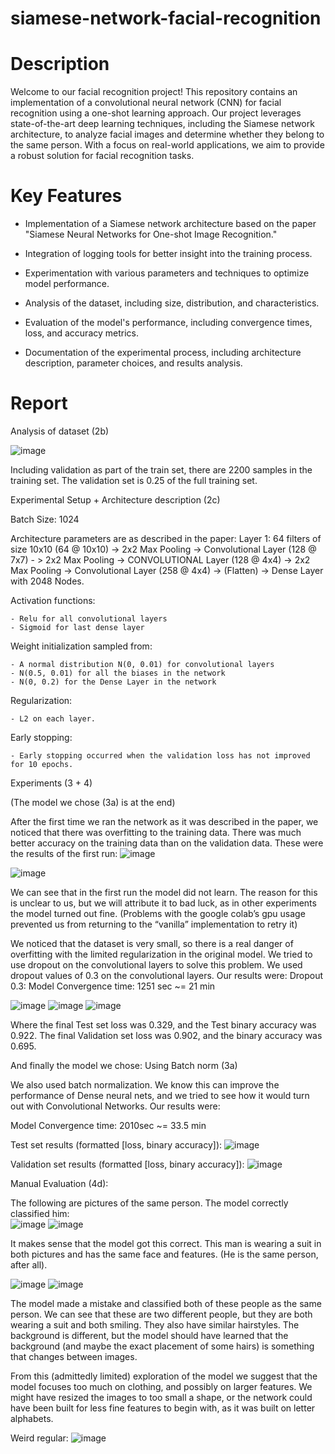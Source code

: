 # siamese-network-facial-recognition


# Description

Welcome to our facial recognition project! This repository contains an implementation of a convolutional neural network (CNN) for facial recognition using a one-shot learning approach. Our project leverages state-of-the-art deep learning techniques, including the Siamese network architecture, to analyze facial images and determine whether they belong to the same person. With a focus on real-world applications, we aim to provide a robust solution for facial recognition tasks.


# Key Features
- Implementation of a Siamese network architecture based on the paper "Siamese Neural Networks for One-shot Image Recognition."

- Integration of logging tools for better insight into the training process.

- Experimentation with various parameters and techniques to optimize model performance.

- Analysis of the dataset, including size, distribution, and characteristics.

- Evaluation of the model's performance, including convergence times, loss, and accuracy metrics.

- Documentation of the experimental process, including architecture description, parameter choices, and results analysis.



# Report

Analysis of dataset (2b)

![image](https://github.com/magdazaiza/siamese-network-facial-recognition1/assets/96849106/4f930451-5361-4c01-8ac2-ed3c9eccaca7)



Including validation as part of the train set, there are 2200 samples in the training set.
The validation set is 0.25 of the full training set.

Experimental Setup + Architecture description (2c)

Batch Size: 1024

Architecture parameters are as described in the paper:
Layer 1: 64 filters of size 10x10 (64 @ 10x10) -> 2x2 Max Pooling -> Convolutional Layer (128 @ 7x7) - > 2x2 Max Pooling -> CONVOLUTIONAL Layer (128 @ 4x4) -> 2x2 Max Pooling -> Convolutional Layer (258 @ 4x4) -> (Flatten) -> Dense Layer with 2048 Nodes.

Activation functions:

	- Relu for all convolutional layers
	- Sigmoid for last dense layer

Weight initialization sampled from:

	- A normal distribution N(0, 0.01) for convolutional layers
	- N(0.5, 0.01) for all the biases in the network
	- N(0, 0.2) for the Dense Layer in the network

Regularization:

	- L2 on each layer.
Early stopping:

	- Early stopping occurred when the validation loss has not improved for 10 epochs.



Experiments (3 + 4)

(The model we chose (3a) is at the end)

After the first time we ran the network as it was described in the paper, we noticed that there was overfitting to the training data. There was much better accuracy on the training data than on the validation data. These were the results of the first run: 
![image](https://github.com/magdazaiza/siamese-network-facial-recognition1/assets/96849106/14c42473-fa0d-459d-88c7-2144f83b9dbd)

 
 ![image](https://github.com/magdazaiza/siamese-network-facial-recognition1/assets/96849106/35655a3f-1fc4-4c93-9095-633977d5a9bb)

We can see that in the first run the model did not learn. The reason for this is unclear to us, but we will attribute it to bad luck, as in other experiments the model turned out fine. (Problems with the google colab’s gpu usage prevented us from returning to the “vanilla” implementation to retry it)

We noticed that the dataset is very small, so there is a real danger of overfitting with the limited regularization in the original model. We tried to use dropout on the convolutional layers to solve this problem. We used dropout values of 0.3 on the convolutional layers. Our results were:
Dropout 0.3:
Model Convergence time: 1251 sec  ~= 21 min

![image](https://github.com/magdazaiza/siamese-network-facial-recognition1/assets/96849106/8ccaa5fc-d98c-4d6f-bc90-fb94254aa243)
![image](https://github.com/magdazaiza/siamese-network-facial-recognition1/assets/96849106/924e7fef-5e91-4ac4-93fb-5b9247e69e3d)
![image](https://github.com/magdazaiza/siamese-network-facial-recognition1/assets/96849106/0452050c-aa9a-416a-86c1-fc0fa1b1974a)

 
Where the final Test set loss was 0.329, and the Test binary accuracy was 0.922. 
The final Validation set loss was 0.902, and the binary accuracy was 0.695.



And finally the model we chose: Using Batch norm (3a)

We also used batch normalization. We know this can improve the performance of Dense neural nets, and we tried to see how it would turn out with Convolutional Networks. Our results were:

Model Convergence time: 2010sec ~= 33.5 min

Test set results (formatted [loss, binary accuracy]):  ![image](https://github.com/magdazaiza/siamese-network-facial-recognition1/assets/96849106/5e4e1e64-d52c-4d67-880b-13d62eb64801)

Validation set results (formatted [loss, binary accuracy]): ![image](https://github.com/magdazaiza/siamese-network-facial-recognition1/assets/96849106/b1c6933c-7e02-4939-a0dd-6911fce7b586)
 




Manual Evaluation (4d):

The following are pictures of the same person. The model correctly classified him:  
![image](https://github.com/magdazaiza/siamese-network-facial-recognition1/assets/96849106/9c6b7779-9b89-4008-9963-b225ec1f4bb5)
![image](https://github.com/magdazaiza/siamese-network-facial-recognition1/assets/96849106/9616961f-03ef-411d-99ea-2c9c56f4a560)

It makes sense that the model got this correct. This man is wearing a suit in both pictures and has the same face and features. (He is the same person, after all).

![image](https://github.com/magdazaiza/siamese-network-facial-recognition1/assets/96849106/13b5a486-d4e4-48a9-a136-ed2fdcde0d64)
![image](https://github.com/magdazaiza/siamese-network-facial-recognition1/assets/96849106/1f8a5402-775b-4680-aa62-d309ef8ab5b2)


  

The model made a mistake and classified both of these people as the same person.
We can see that these are two different people, but they are both wearing a suit and both smiling. They also have similar hairstyles. The background is different, but the model should have learned that the background (and maybe the exact placement of some hairs) is something that changes between images.

From this (admittedly limited) exploration of the model we suggest that the model focuses too much on clothing, and possibly on larger features. We might have resized the images to too small a shape, or the network could have been built for less fine features to begin with, as it was built on letter alphabets.









Weird regular: 
 ![image](https://github.com/magdazaiza/siamese-network-facial-recognition1/assets/96849106/55493332-632c-472e-a293-c12f2b4d437b)




